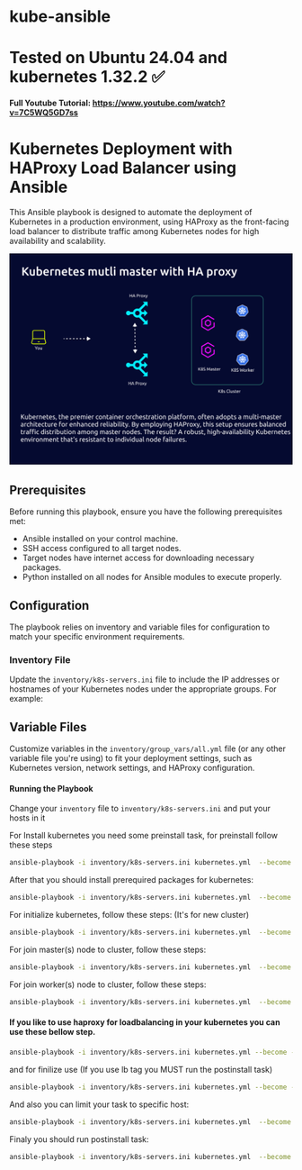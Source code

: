# kube-ansible

# Tested on Ubuntu 24.04 and kubernetes 1.32.2 ✅

#### Full Youtube Tutorial: https://www.youtube.com/watch?v=7C5WQ5GD7ss

# Kubernetes Deployment with HAProxy Load Balancer using Ansible

This Ansible playbook is designed to automate the deployment of Kubernetes in a production environment, using HAProxy as the front-facing load balancer to distribute traffic among Kubernetes nodes for high availability and scalability.

![kubernetes](./assets/Setup_HA_Kubernetes_Cluster_with_keepalived.png)

## Prerequisites

Before running this playbook, ensure you have the following prerequisites met:
- Ansible installed on your control machine.
- SSH access configured to all target nodes.
- Target nodes have internet access for downloading necessary packages.
- Python installed on all nodes for Ansible modules to execute properly.

## Configuration

The playbook relies on inventory and variable files for configuration to match your specific environment requirements.

### Inventory File

Update the `inventory/k8s-servers.ini` file to include the IP addresses or hostnames of your Kubernetes nodes under the appropriate groups. For example:

## Variable Files
Customize variables in the `inventory/group_vars/all.yml` file (or any other variable file you're using) to fit your deployment settings, such as Kubernetes version, network settings, and HAProxy configuration.

#### Running the Playbook

Change your `inventory` file to `inventory/k8s-servers.ini` and put your hosts in it

For Install kubernetes you need some preinstall task, for preinstall follow these steps

```bash
ansible-playbook -i inventory/k8s-servers.ini kubernetes.yml  --become --become-method=sudo -t preinstall
```

After that you should install prerequired packages for kubernetes:

```bash
ansible-playbook -i inventory/k8s-servers.ini kubernetes.yml  --become --become-method=sudo -t k8s
```

For initialize kubernetes, follow these steps: (It's for new cluster)

```bash
ansible-playbook -i inventory/k8s-servers.ini kubernetes.yml  --become --become-method=sudo -t init_k8s
```

For join master(s) node to cluster, follow these steps:

```bash
ansible-playbook -i inventory/k8s-servers.ini kubernetes.yml  --become --become-method=sudo -t join_master
```

For join worker(s) node to cluster, follow these steps:

```bash
ansible-playbook -i inventory/k8s-servers.ini kubernetes.yml  --become --become-method=sudo -t join_worker
```

#### If you like to use haproxy for loadbalancing in your kubernetes you can use these bellow step.

```bash
ansible-playbook -i inventory/k8s-servers.ini kubernetes.yml --become --become-method=sudo -t lb
```

and for finilize use (If you use lb tag you MUST run the postinstall task)

```bash
ansible-playbook -i inventory/k8s-servers.ini kubernetes.yml --become --become-method=sudo -t postinstall
```


And also you can limit your task to specific host:

```bash
ansible-playbook -i inventory/k8s-servers.ini kubernetes.yml  --become --become-method=sudo -t join_worker -l k8s-test-worker1
```

Finaly you should run postinstall task:

```bash
ansible-playbook -i inventory/k8s-servers.ini kubernetes.yml  --become --become-method=sudo -t postinstall
```
